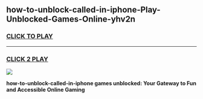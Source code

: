 
## how-to-unblock-called-in-iphone-Play-Unblocked-Games-Online-yhv2n
<h3>
<a href="https://premium76.site?title=how-to-unblock-called-in-iphone&ref=25A">CLICK TO PLAY</a></h3>
<hr>

<h3>
<a href="https://premium76.site?title=how-to-unblock-called-in-iphone&ref=25A">CLICK 2 PLAY</a>
  
</h3>

<a href="https://premium76.site?title=how-to-unblock-called-in-iphone&ref=25A"><img src="https://clearcache.store/games.png"></a>


**how-to-unblock-called-in-iphone games unblocked: Your Gateway to Fun and Accessible Online Gaming**
